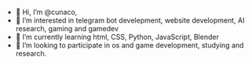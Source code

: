 - 👋 Hi, I’m @cunaco,
- 👀 I’m interested in telegram bot develepment, website development, AI research, gaming and gamedev
- 🌱 I’m currently learning html, CSS, Python, JavaScript, Blender
- 💞️ I’m looking to participate in os and game development, studying and research.

